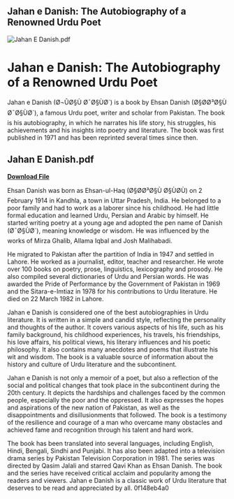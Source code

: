 ## Jahan e Danish: The Autobiography of a Renowned Urdu Poet

 
![Jahan E Danish.pdf](https://assets.wakelet.com/monomer/thumbnail/wakelet-socail-thumbnail.png)

 
# Jahan e Danish: The Autobiography of a Renowned Urdu Poet
 
Jahan e Danish (Ø¬ÛØ§Ù Ø¯Ø§ÙØ´) is a book by Ehsan Danish (Ø§Ø­Ø³Ø§Ù Ø¯Ø§ÙØ´), a famous Urdu poet, writer and scholar from Pakistan. The book is his autobiography, in which he narrates his life story, his struggles, his achievements and his insights into poetry and literature. The book was first published in 1971 and has been reprinted several times since then.
 
## Jahan E Danish.pdf


[**Download File**](https://www.google.com/url?q=https%3A%2F%2Furluso.com%2F2tKMcU&sa=D&sntz=1&usg=AOvVaw0vHWHNEeXv7JZ0C80_bmEB)

 
Ehsan Danish was born as Ehsan-ul-Haq (Ø§Ø­Ø³Ø§Ù Ø§ÙØ­Ù) on 2 February 1914 in Kandhla, a town in Uttar Pradesh, India. He belonged to a poor family and had to work as a laborer since his childhood. He had little formal education and learned Urdu, Persian and Arabic by himself. He started writing poetry at a young age and adopted the pen name of Danish (Ø¯Ø§ÙØ´), meaning knowledge or wisdom. He was influenced by the works of Mirza Ghalib, Allama Iqbal and Josh Malihabadi.
 
He migrated to Pakistan after the partition of India in 1947 and settled in Lahore. He worked as a journalist, editor, teacher and researcher. He wrote over 100 books on poetry, prose, linguistics, lexicography and prosody. He also compiled several dictionaries of Urdu and Persian words. He was awarded the Pride of Performance by the Government of Pakistan in 1969 and the Sitara-e-Imtiaz in 1978 for his contributions to Urdu literature. He died on 22 March 1982 in Lahore.
 
Jahan e Danish is considered one of the best autobiographies in Urdu literature. It is written in a simple and candid style, reflecting the personality and thoughts of the author. It covers various aspects of his life, such as his family background, his childhood experiences, his travels, his friendships, his love affairs, his political views, his literary influences and his poetic philosophy. It also contains many anecdotes and poems that illustrate his wit and wisdom. The book is a valuable source of information about the history and culture of Urdu literature and the subcontinent.

Jahan e Danish is not only a memoir of a poet, but also a reflection of the social and political changes that took place in the subcontinent during the 20th century. It depicts the hardships and challenges faced by the common people, especially the poor and the oppressed. It also expresses the hopes and aspirations of the new nation of Pakistan, as well as the disappointments and disillusionments that followed. The book is a testimony of the resilience and courage of a man who overcame many obstacles and achieved fame and recognition through his talent and hard work.
 
The book has been translated into several languages, including English, Hindi, Bengali, Sindhi and Punjabi. It has also been adapted into a television drama series by Pakistan Television Corporation in 1981. The series was directed by Qasim Jalali and starred Qavi Khan as Ehsan Danish. The book and the series have received critical acclaim and popularity among the readers and viewers. Jahan e Danish is a classic work of Urdu literature that deserves to be read and appreciated by all.
 0f148eb4a0
